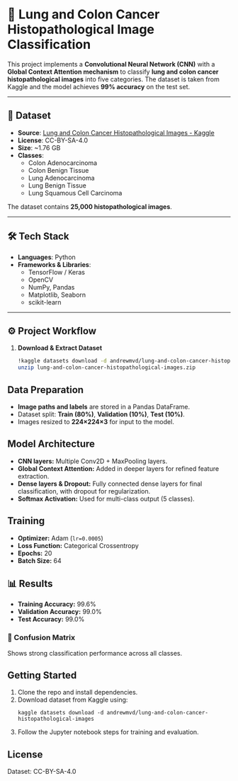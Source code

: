 # 🧬 Lung and Colon Cancer Histopathological Image Classification  

This project implements a **Convolutional Neural Network (CNN)** with a **Global Context Attention mechanism** to classify **lung and colon cancer histopathological images** into five categories. The dataset is taken from Kaggle and the model achieves **99% accuracy** on the test set.  

---

## 📂 Dataset  

- **Source**: [Lung and Colon Cancer Histopathological Images - Kaggle](https://www.kaggle.com/datasets/andrewmvd/lung-and-colon-cancer-histopathological-images)  
- **License**: CC-BY-SA-4.0  
- **Size**: ~1.76 GB  
- **Classes**:  
  - Colon Adenocarcinoma  
  - Colon Benign Tissue  
  - Lung Adenocarcinoma  
  - Lung Benign Tissue  
  - Lung Squamous Cell Carcinoma  

The dataset contains **25,000 histopathological images**.  

---

## 🛠️ Tech Stack  

- **Languages**: Python  
- **Frameworks & Libraries**:  
  - TensorFlow / Keras  
  - OpenCV  
  - NumPy, Pandas  
  - Matplotlib, Seaborn  
  - scikit-learn  

---

## ⚙️ Project Workflow  

1. **Download & Extract Dataset**  
   ```bash
   !kaggle datasets download -d andrewmvd/lung-and-colon-cancer-histopathological-images
   unzip lung-and-colon-cancer-histopathological-images.zip

## Data Preparation

- **Image paths and labels** are stored in a Pandas DataFrame.
- Dataset split: **Train (80%)**, **Validation (10%)**, **Test (10%)**.
- Images resized to **224×224×3** for input to the model.

## Model Architecture

- **CNN layers:** Multiple Conv2D + MaxPooling layers.
- **Global Context Attention:** Added in deeper layers for refined feature extraction.
- **Dense layers & Dropout:** Fully connected dense layers for final classification, with dropout for regularization.
- **Softmax Activation:** Used for multi-class output (5 classes).

## Training

- **Optimizer:** Adam (`lr=0.0005`)
- **Loss Function:** Categorical Crossentropy
- **Epochs:** 20
- **Batch Size:** 64

## 📊 Results

- **Training Accuracy:** 99.6%
- **Validation Accuracy:** 99.0%
- **Test Accuracy:** 99.0%

### 🔹 Confusion Matrix

Shows strong classification performance across all classes.

## Getting Started

1. Clone the repo and install dependencies.
2. Download dataset from Kaggle using:
    ```
    kaggle datasets download -d andrewmvd/lung-and-colon-cancer-histopathological-images
    ```
3. Follow the Jupyter notebook steps for training and evaluation.

## License

Dataset: CC-BY-SA-4.0
